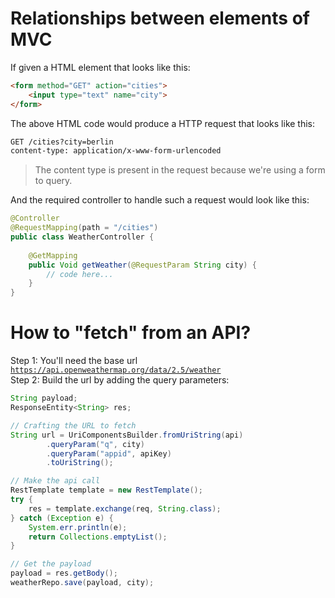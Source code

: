 # Relationships between elements of MVC

If given a HTML element that looks like this:

```html
<form method="GET" action="cities">
    <input type="text" name="city">
</form>
``` 

The above HTML code would produce a HTTP request that looks like this:

```xml
GET /cities?city=berlin
content-type: application/x-www-form-urlencoded
```

> The content type is present in the request because we're using a form to query.

And the required controller to handle such a request would look like this:

```java
@Controller
@RequestMapping(path = "/cities")
public class WeatherController {
    
    @GetMapping
    public Void getWeather(@RequestParam String city) {
        // code here...
    }
}
```
# How to "fetch" from an API?
Step 1: You'll need the base url</br>
<code>https://api.openweathermap.org/data/2.5/weather</code></br>
Step 2: Build the url by adding the query parameters: </br>

```java
String payload;
ResponseEntity<String> res;

// Crafting the URL to fetch
String url = UriComponentsBuilder.fromUriString(api)
        .queryParam("q", city)
        .queryParam("appid", apiKey)
        .toUriString();

// Make the api call
RestTemplate template = new RestTemplate();
try {
    res = template.exchange(req, String.class);
} catch (Exception e) {
    System.err.println(e);
    return Collections.emptyList();
}

// Get the payload
payload = res.getBody();
weatherRepo.save(payload, city);
```



